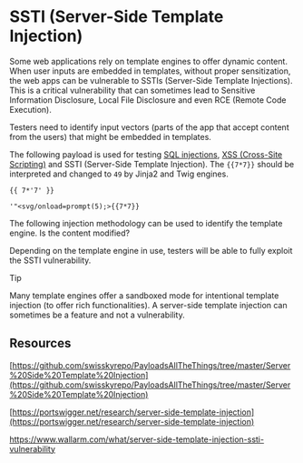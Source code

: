 # SSTI (Server-Side Template Injection)

Some web applications rely on template engines to offer dynamic content. When user inputs are embedded in templates, without proper sensitization, the web apps can be vulnerable to SSTIs (Server-Side Template Injections). This is a critical vulnerability that can sometimes lead to Sensitive Information Disclosure, Local File Disclosure and even RCE (Remote Code Execution).

Testers need to identify input vectors (parts of the app that accept content from the users) that might be embedded in templates.

The following payload is used for testing [SQL injections](../../web/inputs/sqli.md), [XSS (Cross-Site Scripting)](../../web/inputs/xss.md) and SSTI (Server-Side Template Injection). The <code>&#123;&#123;7*7&#125;&#125;</code> should be interpreted and changed to `49` by Jinja2 and Twig engines.

```
{{ 7*'7' }}

'"<svg/onload=prompt(5);>{{7*7}}
```

The following injection methodology can be used to identify the template engine. Is the content modified?

Depending on the template engine in use, testers will be able to fully exploit the SSTI vulnerability.

> [!TIP]
> Many template engines offer a sandboxed mode for intentional template injection (to offer rich functionalities). A server-side template injection can sometimes be a feature and not a vulnerability.
## Resources
[https://github.com/swisskyrepo/PayloadsAllTheThings/tree/master/Server%20Side%20Template%20Injection](https://github.com/swisskyrepo/PayloadsAllTheThings/tree/master/Server%20Side%20Template%20Injection)

[https://portswigger.net/research/server-side-template-injection](https://portswigger.net/research/server-side-template-injection)

https://www.wallarm.com/what/server-side-template-injection-ssti-vulnerability